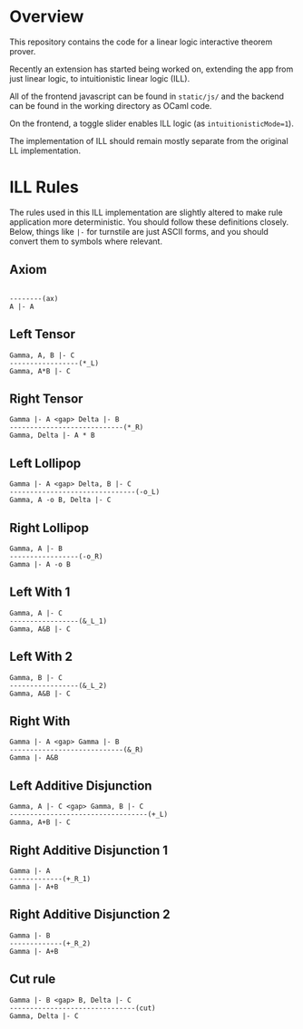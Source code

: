 # Overview

This repository contains the code for a linear logic interactive theorem prover. 

Recently an extension has started being worked on, extending the app from just linear logic, 
to intuitionistic linear logic (ILL). 

All of the frontend javascript can be found in `static/js/` and the backend can be found in the
working directory as OCaml code. 

On the frontend, a toggle slider enables ILL logic (as `intuitionisticMode=1`). 

The implementation of ILL should remain mostly separate from the original LL implementation. 

# ILL Rules 

The rules used in this ILL implementation are slightly altered to make rule application more
deterministic. You should follow these definitions closely. Below, things like `|-` for turnstile
are just ASCII forms, and you should convert them to symbols where relevant. 

## Axiom 

```

--------(ax)
A |- A 
```

## Left Tensor

```
Gamma, A, B |- C
-----------------(*_L)
Gamma, A*B |- C
```

## Right Tensor

```
Gamma |- A <gap> Delta |- B
----------------------------(*_R)
Gamma, Delta |- A * B 
```

## Left Lollipop 

```
Gamma |- A <gap> Delta, B |- C
-------------------------------(-o_L)
Gamma, A -o B, Delta |- C 
```

## Right Lollipop 

```
Gamma, A |- B 
-----------------(-o_R)
Gamma |- A -o B
```

## Left With 1

```
Gamma, A |- C
-----------------(&_L_1) 
Gamma, A&B |- C
```

## Left With 2

```
Gamma, B |- C
-----------------(&_L_2)
Gamma, A&B |- C 
```

## Right With 

```
Gamma |- A <gap> Gamma |- B
----------------------------(&_R)
Gamma |- A&B
```

## Left Additive Disjunction

```
Gamma, A |- C <gap> Gamma, B |- C
----------------------------------(+_L)
Gamma, A+B |- C
```

## Right Additive Disjunction 1

```
Gamma |- A
-------------(+_R_1)
Gamma |- A+B 
```

## Right Additive Disjunction 2

```
Gamma |- B
-------------(+_R_2)
Gamma |- A+B
```

## Cut rule 

```
Gamma |- B <gap> B, Delta |- C
-------------------------------(cut)
Gamma, Delta |- C
```

